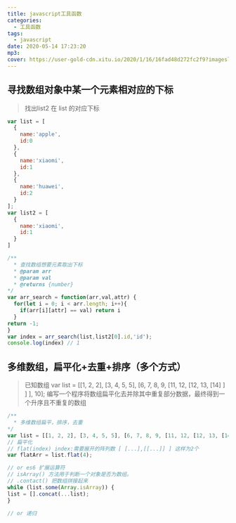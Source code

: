 ```yaml
---
title: javascript工具函数
categories:
  - 工具函数
tags:
  - javascript
date: 2020-05-14 17:23:20
mp3:
cover: https://user-gold-cdn.xitu.io/2020/1/16/16fad48d272fc2f9?imageslim
---
```


## 寻找数组对象中某一个元素相对应的下标

> 找出list2 在 list 的对应下标

``` javascript
var list = [
  {
    name:'apple',
    id:0
  },
  {
    name:'xiaomi',
    id:1
  },
  {
    name:'huawei',
    id:2
  }
];
var list2 = [
  {
    name:'xiaomi',
    id:1
  }
]
```

``` javascript
/**
  * 查找数组想要元素取出下标
  * @param arr
  * @param val
  * @returns {number}
*/
var arr_search = function(arr,val,attr) {
  for(let i = 0; i < arr.length; i++){
    if(arr[i][attr] == val) return i
  }
return -1;
}
var index = arr_search(list,list2[0].id,'id');
console.log(index) // 1
```

## 多维数组，扁平化+去重+排序（多个方式）

> 已知数组 var list = [[1, 2, 2], [3, 4, 5, 5], [6, 7, 8, 9, [11, 12, [12, 13, [14] ] ] ], 10];
> 编写一个程序将数组扁平化去并除其中重复部分数据，最终得到一个升序且不重复的数组

``` javascript
/**
  * 多维数组扁平，排序，去重
*/
var list = [[1, 2, 2], [3, 4, 5, 5], [6, 7, 8, 9, [11, 12, [12, 13, [14] ] ] ], 10];
// 扁平化
// flat(index) index:需要展开的阵列数 [ [...],[[...]] ] 这样为2个
var flatArr = list.flat(4);

// or es6 扩展运算符
// isArray() 方法用于判断一个对象是否为数组。
// .contact() 把数组拼接起来
while (list.some(Array.isArray)) {
list = [].concat(...list);
}

// or 递归
```
